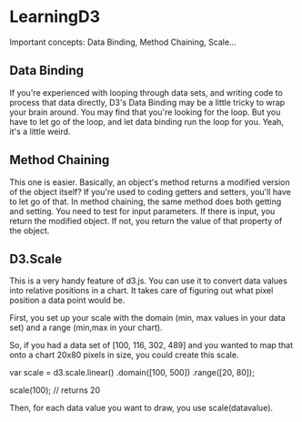 LearningD3
==========


Important concepts: Data Binding, Method Chaining, Scale...


Data Binding
------------

If you're experienced with looping through data sets, and writing code to process that data directly, D3's Data Binding may be a little tricky to wrap your brain around. You may find that you're looking for the loop. But you have to let go of the loop, and let data binding run the loop for you. Yeah, it's a little weird.



Method Chaining
---------------

This one is easier. Basically, an object's method returns a modified version of the object itself?  If you're used to coding getters and setters, you'll have to let go of that. In method chaining, the same method does both getting and setting. You need to test for input parameters. If there is input, you return the modified object. If not, you return the value of that property of the object. 


D3.Scale
---------
This is a very handy feature of d3.js. You can use it to convert data values into relative positions in a chart. It takes care of figuring out what pixel position a data point would be.

First, you set up your scale with the domain (min, max values in your data set) and a range (min,max in your chart). 

So, if you had a data set of [100, 116, 302, 489] and you wanted to map that onto a chart 20x80 pixels in size, you could create this scale.

var scale = d3.scale.linear()
                    .domain([100, 500])
                    .range([20, 80]);
                    
                    
                    
scale(100);  // returns 20

Then, for each data value you want to draw, you use scale(datavalue).



